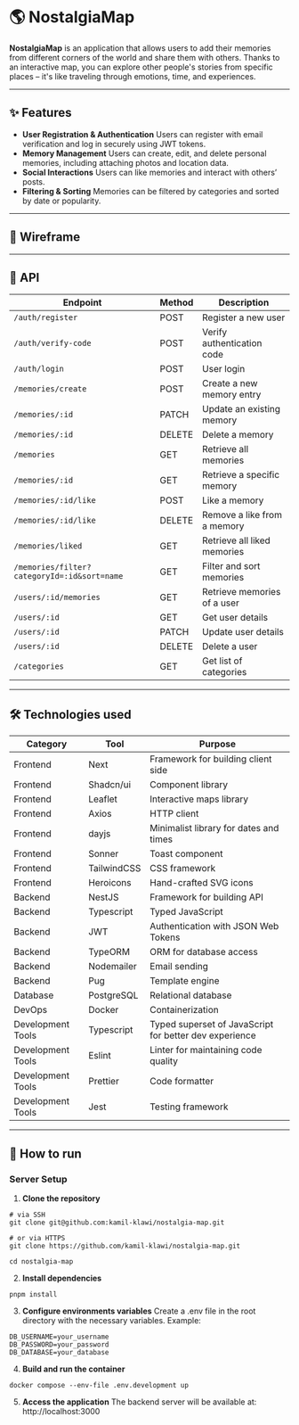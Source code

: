 # 🌎 NostalgiaMap

**NostalgiaMap** is an application that allows users to add their memories from different corners of the world and share them with others. Thanks to an interactive map, you can explore other people's stories from specific places – it's like traveling through emotions, time, and experiences.

---

## ✨ Features

- **User Registration & Authentication**
  Users can register with email verification and log in securely using JWT tokens.
- **Memory Management**
  Users can create, edit, and delete personal memories, including attaching photos and location data.
- **Social Interactions**
  Users can like memories and interact with others’ posts.
- **Filtering & Sorting**
  Memories can be filtered by categories and sorted by date or popularity.

---

## 🧭 Wireframe

---

## 📡 API

| Endpoint                                    | Method | Description                 |
|---------------------------------------------|--------|-----------------------------|
| `/auth/register`                            | POST   | Register a new user         |
| `/auth/verify-code`                         | POST   | Verify authentication code  |
| `/auth/login`                               | POST   | User login                  |
| `/memories/create`                          | POST   | Create a new memory entry   |
| `/memories/:id`                             | PATCH  | Update an existing memory   |
| `/memories/:id`                             | DELETE | Delete a memory             |
| `/memories`                                 | GET    | Retrieve all memories       |
| `/memories/:id`                             | GET    | Retrieve a specific memory  |
| `/memories/:id/like`                        | POST   | Like a memory               |
| `/memories/:id/like`                        | DELETE | Remove a like from a memory |
| `/memories/liked`                           | GET    | Retrieve all liked memories |
| `/memories/filter?categoryId=:id&sort=name` | GET    | Filter and sort memories    |
| `/users/:id/memories`                       | GET    | Retrieve memories of a user |
| `/users/:id`                                | GET    | Get user details            |
| `/users/:id`                                | PATCH  | Update user details         |
| `/users/:id`                                | DELETE | Delete a user               |
| `/categories`                               | GET    | Get list of categories      |

---

## 🛠️ Technologies used

| Category          | Tool        | Purpose                                                |
|-------------------|-------------|--------------------------------------------------------|
| Frontend          | Next        | Framework for building client side                     |
| Frontend          | Shadcn/ui   | Component library                                      |
| Frontend          | Leaflet     | Interactive maps library                               |
| Frontend          | Axios       | HTTP client                                            |
| Frontend          | dayjs       | Minimalist library for dates and times                 |
| Frontend          | Sonner      | Toast component                                        |
| Frontend          | TailwindCSS | CSS framework                                          |
| Frontend          | Heroicons   | Hand-crafted SVG icons                                 |
| Backend           | NestJS      | Framework for building API                             |
| Backend           | Typescript  | Typed JavaScript                                       |
| Backend           | JWT         | Authentication with JSON Web Tokens                    |
| Backend           | TypeORM     | ORM for database access                                |
| Backend           | Nodemailer  | Email sending                                          |
| Backend           | Pug         | Template engine                                        |
| Database          | PostgreSQL  | Relational database                                    |
| DevOps            | Docker      | Containerization                                       |
| Development Tools | Typescript  | Typed superset of JavaScript for better dev experience |
| Development Tools | Eslint      | Linter for maintaining code quality                    |
| Development Tools | Prettier    | Code formatter                                         |
| Development Tools | Jest        | Testing framework                                      |

---

## 🚀 How to run

### Server Setup

1. **Clone the repository**
```
# via SSH
git clone git@github.com:kamil-klawi/nostalgia-map.git

# or via HTTPS
git clone https://github.com/kamil-klawi/nostalgia-map.git

cd nostalgia-map
```
2. **Install dependencies**
```
pnpm install
```
3. **Configure environments variables**
Create a .env file in the root directory with the necessary variables. Example:
```
DB_USERNAME=your_username
DB_PASSWORD=your_password
DB_DATABASE=your_database
```
4. **Build and run the container**
```
docker compose --env-file .env.development up
```
5. **Access the application**
The backend server will be available at: http://localhost:3000